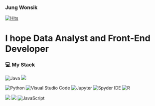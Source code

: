 ### Jung Wonsik

[![Hits](https://hits.seeyoufarm.com/api/count/incr/badge.svg?url=https%3A%2F%2Fgithub.com%2FJungWonsik&count_bg=%23B8E2ED&title_bg=%23E3B5B5&icon=&icon_color=%230D0D0D&title=hits&edge_flat=false)](https://hits.seeyoufarm.com)

# I hope Data Analyst and Front-End Developer
### 💻 My Stack 

![Java](https://img.shields.io/badge/Java-007396.svg?&style=for-the-badge&logo=Java&logoColor=white)
<img src="https://img.shields.io/badge/mysql-4479A1?style=for-the-badge&logo=mysql&logoColor=white">  </br>

![Python](https://img.shields.io/badge/Python-3776AB.svg?&style=for-the-badge&logo=Python&logoColor=white) 
![Visual Studio Code](https://img.shields.io/badge/Visual%20Studio%20Code-007ACC.svg?&style=for-the-badge&logo=Visual%20Studio%20Code&logoColor=white)
![Jupyter](https://img.shields.io/badge/Jupyter-F37626.svg?&style=for-the-badge&logo=Jupyter&logoColor=white)
![Spyder IDE](https://img.shields.io/badge/Spyder%20IDE-FF0000.svg?&style=for-the-badge&logo=Spyder%20IDE&logoColor=white)
![R](https://img.shields.io/badge/R-276DC3.svg?&style=for-the-badge&logo=R&logoColor=white) </br>

<img src="https://img.shields.io/badge/React-EE4C2C?style=for-the-badge&logo=React&logoColor=white"> <img src="https://img.shields.io/badge/redux-764ABC?style=for-the-badge&logo=redux&logoColor=white"> <img alt="JavaScript" src ="https://img.shields.io/badge/JavaScriipt-F7DF1E.svg?&style=for-the-badge&logo=JavaScript&logoColor=black"/>  


<!--### BAEK-JOON
<!--[![Solved.ac Profile](http://mazassumnida.wtf/api/v2/generate_badge?boj=abossni7)](https://solved.ac/abossni7/)
![Eclipse IDE](https://img.shields.io/badge/Eclipse%20IDE-2C2255.svg?&style=for-the-badge&logo=Eclipse%20IDE&logoColor=#A589BA)
<img alt="Html" src ="https://img.shields.io/badge/HTML5-E34F26.svg?&style=for-the-badge&logo=HTML5&logoColor=white"/>  <img alt="Css" src ="https://img.shields.io/badge/CSS3-1572B6.svg?&style=for-the-badge&logo=CSS3&logoColor=white"/> 



 Languages & Tools
